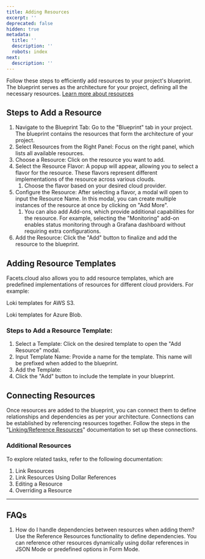 ```yaml
---
title: Adding Resources
excerpt: ''
deprecated: false
hidden: true
metadata:
  title: ''
  description: ''
  robots: index
next:
  description: ''
---
```

Follow these steps to efficiently add resources to your project's blueprint. The blueprint serves as the architecture for your project, defining all the necessary resources.  [Learn more about resources](docs:facets-core-concepts-verify) 

## Steps to Add a Resource

1. Navigate to the Blueprint Tab: Go to the "Blueprint" tab in your project. The blueprint contains the resources that form the architecture of your project.
2. Select Resources from the Right Panel: Focus on the right panel, which lists all available resources.
3. Choose a Resource: Click on the resource you want to add.
4. Select the Resource Flavor: A popup will appear, allowing you to select a flavor for the resource. These flavors represent different implementations of the resource across various clouds.
   1. Choose the flavor based on your desired cloud provider.
5. Configure the Resource: After selecting a flavor, a modal will open to input the Resource Name. In this modal, you can create multiple instances of the resource at once by clicking on "Add More".
   1. You can also add Add-ons, which provide additional capabilities for the resource. For example, selecting the "Monitoring" add-on enables status monitoring through a Grafana dashboard without requiring extra configurations.
6. Add the Resource: Click the "Add" button to finalize and add the resource to the blueprint.

## Adding Resource Templates

Facets.cloud also allows you to add resource templates, which are predefined implementations of resources for different cloud providers. For example:

Loki templates for AWS S3.

Loki templates for Azure Blob.

### Steps to Add a Resource Template:

1. Select a Template: Click on the desired template to open the "Add Resource" modal.
2. Input Template Name: Provide a name for the template. This name will be prefixed when added to the blueprint.
3. Add the Template:
4. Click the "Add" button to include the template in your blueprint.

## Connecting Resources

Once resources are added to the blueprint, you can connect them to define relationships and dependencies as per your architecture. Connections can be established by referencing resources together. Follow the steps in the "[Linking/Reference Resources](docs:linking-resources-1)" documentation to set up these connections.

### Additional Resources

To explore related tasks, refer to the following documentation:

1. Link Resources
2. Link Resources Using Dollar References
3. Editing a Resource
4. Overriding a Resource

***

## FAQs

1. How do I handle dependencies between resources when adding them?\
   Use the Reference Resources functionality to define dependencies. You can reference other resources dynamically using dollar references in JSON Mode or predefined options in Form Mode.
